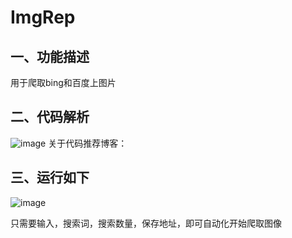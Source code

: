 # ImgRep
## 一、功能描述
用于爬取bing和百度上图片


## 二、代码解析
![image](https://user-images.githubusercontent.com/88335120/179400320-845a8691-c697-4c03-90ee-d13e352b03f4.png)
关于代码推荐博客：
## 三、运行如下
![image](https://user-images.githubusercontent.com/88335120/179400104-d983f620-4ed9-421f-9593-b67606439264.png)

只需要输入，搜索词，搜索数量，保存地址，即可自动化开始爬取图像
